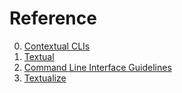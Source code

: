 # Reference

0. [Contextual CLIs](https://garnix.io/blog/contextual-cli)
0. [Textual](https://github.com/willmcgugan/textual)
0. [Command Line Interface Guidelines](https://clig.dev/)
0. [Textualize](https://www.textualize.io/)

